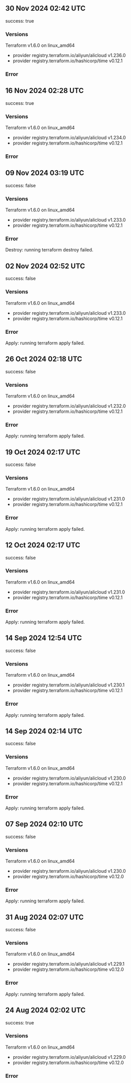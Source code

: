 ## 30 Nov 2024 02:42 UTC

success: true

### Versions

Terraform v1.6.0
on linux_amd64
+ provider registry.terraform.io/aliyun/alicloud v1.236.0
+ provider registry.terraform.io/hashicorp/time v0.12.1

### Error

## 16 Nov 2024 02:28 UTC

success: true

### Versions

Terraform v1.6.0
on linux_amd64
+ provider registry.terraform.io/aliyun/alicloud v1.234.0
+ provider registry.terraform.io/hashicorp/time v0.12.1

### Error

## 09 Nov 2024 03:19 UTC

success: false

### Versions

Terraform v1.6.0
on linux_amd64
+ provider registry.terraform.io/aliyun/alicloud v1.233.0
+ provider registry.terraform.io/hashicorp/time v0.12.1

### Error

Destroy: running terraform destroy failed.
## 02 Nov 2024 02:52 UTC

success: false

### Versions

Terraform v1.6.0
on linux_amd64
+ provider registry.terraform.io/aliyun/alicloud v1.233.0
+ provider registry.terraform.io/hashicorp/time v0.12.1

### Error

Apply: running terraform apply failed.
## 26 Oct 2024 02:18 UTC

success: false

### Versions

Terraform v1.6.0
on linux_amd64
+ provider registry.terraform.io/aliyun/alicloud v1.232.0
+ provider registry.terraform.io/hashicorp/time v0.12.1

### Error

Apply: running terraform apply failed.
## 19 Oct 2024 02:17 UTC

success: false

### Versions

Terraform v1.6.0
on linux_amd64
+ provider registry.terraform.io/aliyun/alicloud v1.231.0
+ provider registry.terraform.io/hashicorp/time v0.12.1

### Error

Apply: running terraform apply failed.
## 12 Oct 2024 02:17 UTC

success: false

### Versions

Terraform v1.6.0
on linux_amd64
+ provider registry.terraform.io/aliyun/alicloud v1.231.0
+ provider registry.terraform.io/hashicorp/time v0.12.1

### Error

Apply: running terraform apply failed.
## 14 Sep 2024 12:54 UTC

success: false

### Versions

Terraform v1.6.0
on linux_amd64
+ provider registry.terraform.io/aliyun/alicloud v1.230.1
+ provider registry.terraform.io/hashicorp/time v0.12.1

### Error

Apply: running terraform apply failed.
## 14 Sep 2024 02:14 UTC

success: false

### Versions

Terraform v1.6.0
on linux_amd64
+ provider registry.terraform.io/aliyun/alicloud v1.230.0
+ provider registry.terraform.io/hashicorp/time v0.12.1

### Error

Apply: running terraform apply failed.
## 07 Sep 2024 02:10 UTC

success: false

### Versions

Terraform v1.6.0
on linux_amd64
+ provider registry.terraform.io/aliyun/alicloud v1.230.0
+ provider registry.terraform.io/hashicorp/time v0.12.0

### Error

Apply: running terraform apply failed.
## 31 Aug 2024 02:07 UTC

success: false

### Versions

Terraform v1.6.0
on linux_amd64
+ provider registry.terraform.io/aliyun/alicloud v1.229.1
+ provider registry.terraform.io/hashicorp/time v0.12.0

### Error

Apply: running terraform apply failed.
## 24 Aug 2024 02:02 UTC

success: true

### Versions

Terraform v1.6.0
on linux_amd64
+ provider registry.terraform.io/aliyun/alicloud v1.229.0
+ provider registry.terraform.io/hashicorp/time v0.12.0

### Error

